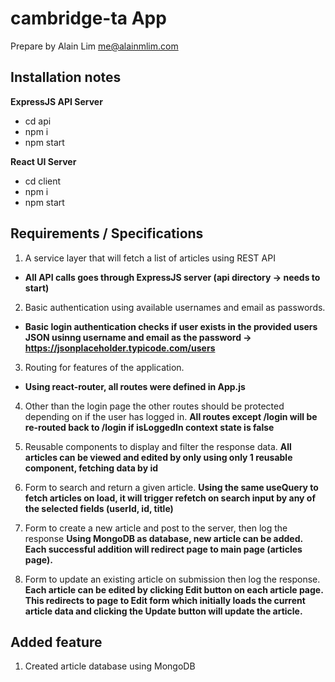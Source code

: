 # cambridge-ta App
Prepare by Alain Lim
me@alainmlim.com

## Installation notes

**ExpressJS API Server**
- cd api
- npm i
- npm start

**React UI Server**
- cd client
- npm i
- npm start

## Requirements / Specifications

1. A service layer that will fetch a list of articles using REST API
- **All API calls goes through ExpressJS server (api directory -> needs to start)**

2. Basic authentication using available usernames and email as passwords.
- **Basic login authentication checks if user exists in the provided users JSON usinng username and email as the password -> https://jsonplaceholder.typicode.com/users**

3. Routing for features of the application.
- **Using react-router, all routes were defined in App.js**

4. Other than the login page the other routes should be protected depending on if the user has logged in.
**All routes except /login will be re-routed back to /login if isLoggedIn context state is false**

5. Reusable components to display and filter the response data.
**All articles can be viewed and edited by only using only 1 reusable component, fetching data by id**

6. Form to search and return a given article.
**Using the same useQuery to fetch articles on load, it will trigger refetch on search input by any of the selected fields (userId, id, title)**

7. Form to create a new article and post to the server, then log the response
**Using MongoDB as database, new article can be added. Each successful addition will redirect page to main page (articles page).**

8. Form to update an existing article on submission then log the response.
**Each article can be edited by clicking Edit button on each article page. This redirects to page to Edit form which initially loads the current article data and clicking the Update button will update the article.**

## Added feature
1. Created article database using MongoDB